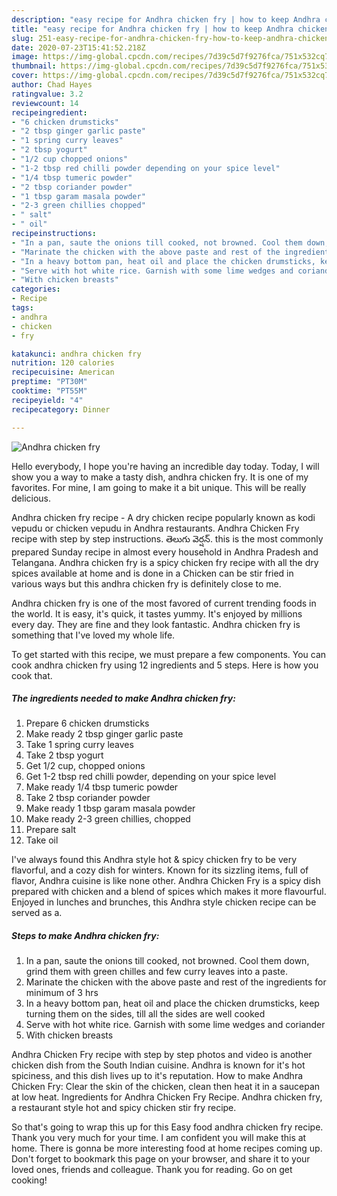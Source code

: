 ```yaml
---
description: "easy recipe for Andhra chicken fry | how to keep Andhra chicken fry"
title: "easy recipe for Andhra chicken fry | how to keep Andhra chicken fry"
slug: 251-easy-recipe-for-andhra-chicken-fry-how-to-keep-andhra-chicken-fry
date: 2020-07-23T15:41:52.218Z
image: https://img-global.cpcdn.com/recipes/7d39c5d7f9276fca/751x532cq70/andhra-chicken-fry-recipe-main-photo.jpg
thumbnail: https://img-global.cpcdn.com/recipes/7d39c5d7f9276fca/751x532cq70/andhra-chicken-fry-recipe-main-photo.jpg
cover: https://img-global.cpcdn.com/recipes/7d39c5d7f9276fca/751x532cq70/andhra-chicken-fry-recipe-main-photo.jpg
author: Chad Hayes
ratingvalue: 3.2
reviewcount: 14
recipeingredient:
- "6 chicken drumsticks"
- "2 tbsp ginger garlic paste"
- "1 spring curry leaves"
- "2 tbsp yogurt"
- "1/2 cup chopped onions"
- "1-2 tbsp red chilli powder depending on your spice level"
- "1/4 tbsp tumeric powder"
- "2 tbsp coriander powder"
- "1 tbsp garam masala powder"
- "2-3 green chillies chopped"
- " salt"
- " oil"
recipeinstructions:
- "In a pan, saute the onions till cooked, not browned. Cool them down, grind them with green chilles and few curry leaves into a paste."
- "Marinate the chicken with the above paste and rest of the ingredients for minimum of 3 hrs"
- "In a heavy bottom pan, heat oil and place the chicken drumsticks, keep turning them on the sides, till all the sides are well cooked"
- "Serve with hot white rice. Garnish with some lime wedges and coriander"
- "With chicken breasts"
categories:
- Recipe
tags:
- andhra
- chicken
- fry

katakunci: andhra chicken fry 
nutrition: 120 calories
recipecuisine: American
preptime: "PT30M"
cooktime: "PT55M"
recipeyield: "4"
recipecategory: Dinner

---
```



![Andhra chicken fry](https://img-global.cpcdn.com/recipes/7d39c5d7f9276fca/751x532cq70/andhra-chicken-fry-recipe-main-photo.jpg)

Hello everybody, I hope you're having an incredible day today. Today, I will show you a way to make a tasty dish, andhra chicken fry. It is one of my favorites. For mine, I am going to make it a bit unique. This will be really delicious.

Andhra chicken fry recipe - A dry chicken recipe popularly known as kodi vepudu or chicken vepudu in Andhra restaurants. Andhra Chicken Fry recipe with step by step instructions. తెలుగు వెర్షన్. this is the most commonly prepared Sunday recipe in almost every household in Andhra Pradesh and Telangana. Andhra chicken fry is a spicy chicken fry recipe with all the dry spices available at home and is done in a Chicken can be stir fried in various ways but this andhra chicken fry is definitely close to me.

Andhra chicken fry is one of the most favored of current trending foods in the world. It is easy, it's quick, it tastes yummy. It's enjoyed by millions every day. They are fine and they look fantastic. Andhra chicken fry is something that I've loved my whole life.


To get started with this recipe, we must prepare a few components. You can cook andhra chicken fry using 12 ingredients and 5 steps. Here is how you cook that.

<!--inarticleads1-->

##### The ingredients needed to make Andhra chicken fry:

1. Prepare 6 chicken drumsticks
1. Make ready 2 tbsp ginger garlic paste
1. Take 1 spring curry leaves
1. Take 2 tbsp yogurt
1. Get 1/2 cup, chopped onions
1. Get 1-2 tbsp red chilli powder, depending on your spice level
1. Make ready 1/4 tbsp tumeric powder
1. Take 2 tbsp coriander powder
1. Make ready 1 tbsp garam masala powder
1. Make ready 2-3 green chillies, chopped
1. Prepare  salt
1. Take  oil


I&#39;ve always found this Andhra style hot &amp; spicy chicken fry to be very flavorful, and a cozy dish for winters. Known for its sizzling items, full of flavor, Andhra cuisine is like none other. Andhra Chicken Fry is a spicy dish prepared with chicken and a blend of spices which makes it more flavourful. Enjoyed in lunches and brunches, this Andhra style chicken recipe can be served as a. 

<!--inarticleads2-->

##### Steps to make Andhra chicken fry:

1. In a pan, saute the onions till cooked, not browned. Cool them down, grind them with green chilles and few curry leaves into a paste.
1. Marinate the chicken with the above paste and rest of the ingredients for minimum of 3 hrs
1. In a heavy bottom pan, heat oil and place the chicken drumsticks, keep turning them on the sides, till all the sides are well cooked
1. Serve with hot white rice. Garnish with some lime wedges and coriander
1. With chicken breasts


Andhra Chicken Fry recipe with step by step photos and video is another chicken dish from the South Indian cuisine. Andhra is known for it&#39;s hot spiciness, and this dish lives up to it&#39;s reputation. How to make Andhra Chicken Fry: Clear the skin of the chicken, clean then heat it in a saucepan at low heat. Ingredients for Andhra Chicken Fry Recipe. Andhra chicken fry, a restaurant style hot and spicy chicken stir fry recipe. 

So that's going to wrap this up for this Easy food andhra chicken fry recipe. Thank you very much for your time. I am confident you will make this at home. There is gonna be more interesting food at home recipes coming up. Don't forget to bookmark this page on your browser, and share it to your loved ones, friends and colleague. Thank you for reading. Go on get cooking!
